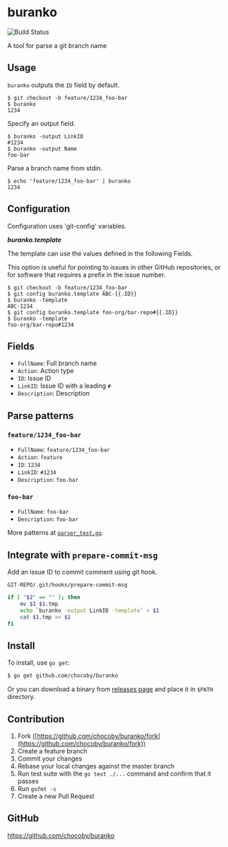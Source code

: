 # buranko

![Build Status](https://github.com/chocoby/buranko/workflows/build/badge.svg?branch=master)

A tool for parse a git branch name

## Usage

`buranko` outputs the `ID` field by default.

```
$ git checkout -b feature/1234_foo-bar
$ buranko
1234
```

Specify an output field.

```
$ buranko -output LinkID
#1234
$ buranko -output Name
foo-bar
```

Parse a branch name from stdin.

```
$ echo 'feature/1234_foo-bar' | buranko
1234
```

## Configuration

Configuration uses 'git-config' variables.

***buranko.template***

The template can use the values defined in the following Fields.

This option is useful for pointing to issues in other GitHub repositories, or for software that requires a prefix in the issue number.

```
$ git checkout -b feature/1234_foo-bar
$ git config buranko.template ABC-{{.ID}}
$ buranko -template
ABC-1234
$ git config buranko.template foo-org/bar-repo#{{.ID}}
$ buranko -template
foo-org/bar-repo#1234
```

## Fields

* `FullName`: Full branch name
* `Action`: Action type
* `ID`: Issue ID
* `LinkID`: Issue ID with a leading `#`
* `Description`: Description

## Parse patterns

### `feature/1234_foo-bar`

* `FullName`: `feature/1234_foo-bar`
* `Action`: `feature`
* `ID`: `1234`
* `LinkID`: `#1234`
* `Description`: `foo-bar`

### `foo-bar`

* `FullName`: `foo-bar`
* `Description`: `foo-bar`

More patterns at [`parser_test.go`](https://github.com/chocoby/buranko/blob/master/parser_test.go).

## Integrate with `prepare-commit-msg`

Add an issue ID to commit comment using git hook.

`GIT-REPO/.git/hooks/prepare-commit-msg`

```sh
if [ "$2" == "" ]; then
    mv $1 $1.tmp
    echo `buranko -output LinkID -template` > $1
    cat $1.tmp >> $1
fi
```

## Install

To install, use `go get`:

```bash
$ go get github.com/chocoby/buranko
```

Or you can download a binary from [releases page](https://github.com/chocoby/buranko/releases) and place it in `$PATH` directory.

## Contribution

1. Fork ([https://github.com/chocoby/buranko/fork](https://github.com/chocoby/buranko/fork))
1. Create a feature branch
1. Commit your changes
1. Rebase your local changes against the master branch
1. Run test suite with the `go test ./...` command and confirm that it passes
1. Run `gofmt -s`
1. Create a new Pull Request

## GitHub

https://github.com/chocoby/buranko
